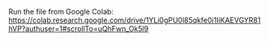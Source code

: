 Run the file from Google Colab: https://colab.research.google.com/drive/1YLi0gPU0l85qkfe0i1IiKAEVGYR81hVP?authuser=1#scrollTo=uQhFwn_Ok5l9
